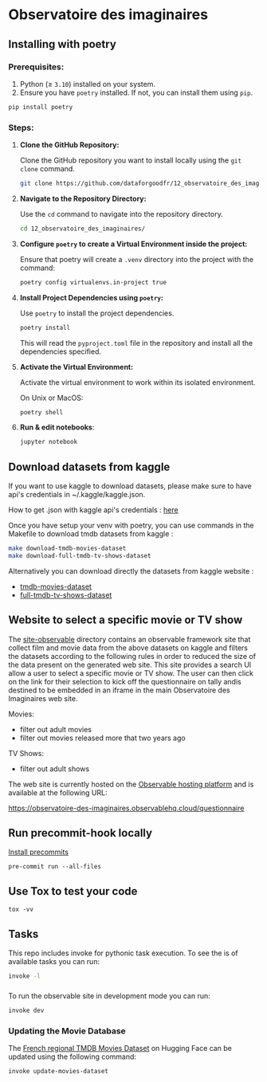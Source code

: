 # Observatoire des imaginaires

## Installing with poetry

### Prerequisites:

1. Python (≥ `3.10`) installed on your system.
2. Ensure you have `poetry` installed. If not, you can install them using `pip`.

```bash
pip install poetry
```

### Steps:

1. **Clone the GitHub Repository:**

   Clone the GitHub repository you want to install locally using the `git clone` command.

   ```bash
   git clone https://github.com/dataforgoodfr/12_observatoire_des_imaginaires.git
   ```

2. **Navigate to the Repository Directory:**

   Use the `cd` command to navigate into the repository directory.

   ```bash
   cd 12_observatoire_des_imaginaires/
   ```

3. **Configure `poetry` to create a Virtual Environment inside the project:**

   Ensure that poetry will create a `.venv` directory into the project with the command:

   ```bash
   poetry config virtualenvs.in-project true
   ```

4. **Install Project Dependencies using `poetry`:**

   Use `poetry` to install the project dependencies.

   ```bash
   poetry install
   ```

   This will read the `pyproject.toml` file in the repository and install all the dependencies specified.

5. **Activate the Virtual Environment:**

   Activate the virtual environment to work within its isolated environment.

   On Unix or MacOS:

   ```bash
   poetry shell
   ```

6. **Run & edit notebooks**:

   ```bash
   jupyter notebook
   ```

## Download datasets from kaggle

If you want to use kaggle to download datasets, please make sure to have api's credentials in ~/.kaggle/kaggle.json.

How to get .json with kaggle api's credentials : [here](https://github.com/Kaggle/kaggle-api#api-credentials)

Once you have setup your venv with poetry, you can use commands in the Makefile to download tmdb datasets from kaggle :

```bash
make download-tmdb-movies-dataset
make download-full-tmdb-tv-shows-dataset
```

Alternatively you can download directly the datasets from kaggle website :

- [tmdb-movies-dataset](https://www.kaggle.com/datasets/asaniczka/tmdb-movies-dataset-2023-930k-movies)
- [full-tmdb-tv-shows-dataset](https://www.kaggle.com/datasets/asaniczka/full-tmdb-tv-shows-dataset-2023-150k-shows)

## Website to select a specific movie or TV show

The [site-observable](https://github.com/dataforgoodfr/12_observatoire_des_imaginaires/tree/main/site-observable) directory contains
an observable framework site that collect film and movie data from the above datasets on kaggle and filters the datasets according
to the following rules in order to reduced the size of the data present on the generated web site. This site provides a search UI
allow a user to select a specific movie or TV show. The user can then click on the link for their selection to kick off the
questionnaire on tally andis destined to be embedded in an iframe in the main Observatoire des Imaginaires web site.

Movies:

- filter out adult movies
- filter out movies released more that two years ago

TV Shows:

- filter out adult shows

The web site is currently hosted on the [Observable hosting platform](https://observablehq.com/) and is available at the following URL:

https://observatoire-des-imaginaires.observablehq.cloud/questionnaire

## Run precommit-hook locally

[Install precommits](https://pre-commit.com/)

    pre-commit run --all-files

## Use Tox to test your code

    tox -vv

## Tasks

This repo includes invoke for pythonic task execution. To see the
is of available tasks you can run:

```bash
invoke -l
```

###

To run the observable site in development mode you can run:

```bash
invoke dev
```

### Updating the Movie Database

The [French regional TMDB Movies Dataset](https://huggingface.co/datasets/DataForGood/observatoire_des_imaginaires_movies)
on Hugging Face can be updated using the following command:

```bash
invoke update-movies-dataset
```
